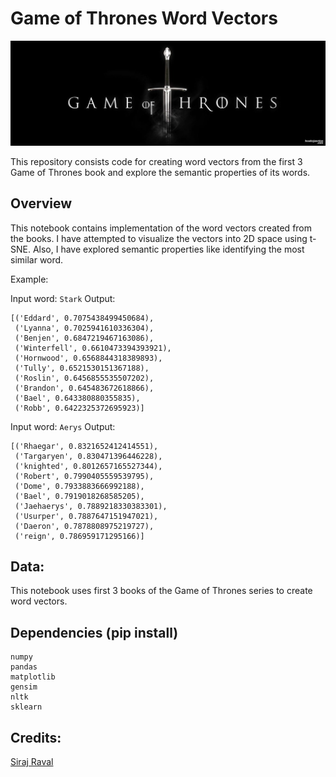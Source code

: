 # Game of Thrones Word Vectors

![Search](https://github.com/ddhaval04/Game-of-Thrones-Word-Vectors/raw/master/images/got-header.jpg)

This repository consists code for creating word vectors from the first 3 Game of Thrones book and explore the semantic properties of its words.


## Overview

This notebook contains implementation of the word vectors created from the books. I have attempted to visualize the vectors into 2D space using t-SNE. Also, I have explored semantic properties like identifying the most similar word.

Example:

Input word: `Stark`
Output:
```
[('Eddard', 0.7075438499450684),
 ('Lyanna', 0.7025941610336304),
 ('Benjen', 0.6847219467163086),
 ('Winterfell', 0.6610473394393921),
 ('Hornwood', 0.6568844318389893),
 ('Tully', 0.6521530151367188),
 ('Roslin', 0.6456855535507202),
 ('Brandon', 0.645483672618866),
 ('Bael', 0.643380880355835),
 ('Robb', 0.6422325372695923)]
 ```
Input word: `Aerys`
Output:
```
[('Rhaegar', 0.8321652412414551),
 ('Targaryen', 0.830471396446228),
 ('knighted', 0.8012657165527344),
 ('Robert', 0.7990405559539795),
 ('Dome', 0.7933883666992188),
 ('Bael', 0.7919018268585205),
 ('Jaehaerys', 0.7889218330383301),
 ('Usurper', 0.7887647151947021),
 ('Daeron', 0.7878808975219727),
 ('reign', 0.786959171295166)]
```
## Data:

This notebook uses first 3 books of the Game of Thrones series to create word vectors.



## Dependencies (pip install)

```
numpy
pandas
matplotlib
gensim
nltk
sklearn
```

## Credits:

[Siraj Raval](https://twitter.com/sirajraval?ref_src=twsrc%5Egoogle%7Ctwcamp%5Eserp%7Ctwgr%5Eauthor)
